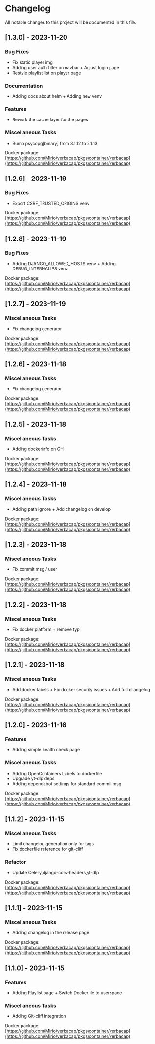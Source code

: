 # Changelog

All notable changes to this project will be documented in this file.

## [1.3.0] - 2023-11-20

### Bug Fixes

- Fix static player img
- Adding user auth filter on navbar + Adjust login page
- Restyle playlist list on player page

### Documentation

- Adding docs about helm + Adding new venv

### Features

- Rework the cache layer for the pages

### Miscellaneous Tasks

- Bump psycopg[binary] from 3.1.12 to 3.1.13


Docker package: [https://github.com/Mirio/verbacap/pkgs/container/verbacap](https://github.com/Mirio/verbacap/pkgs/container/verbacap)

## [1.2.9] - 2023-11-19

### Bug Fixes

- Export CSRF_TRUSTED_ORIGINS venv


Docker package: [https://github.com/Mirio/verbacap/pkgs/container/verbacap](https://github.com/Mirio/verbacap/pkgs/container/verbacap)

## [1.2.8] - 2023-11-19

### Bug Fixes

- Adding DJANGO_ALLOWED_HOSTS venv + Adding DEBUG_INTERNALIPS venv


Docker package: [https://github.com/Mirio/verbacap/pkgs/container/verbacap](https://github.com/Mirio/verbacap/pkgs/container/verbacap)

## [1.2.7] - 2023-11-19

### Miscellaneous Tasks

- Fix changelog generator


Docker package: [https://github.com/Mirio/verbacap/pkgs/container/verbacap](https://github.com/Mirio/verbacap/pkgs/container/verbacap)

## [1.2.6] - 2023-11-18

### Miscellaneous Tasks

- Fix changelog generator


Docker package: [https://github.com/Mirio/verbacap/pkgs/container/verbacap](https://github.com/Mirio/verbacap/pkgs/container/verbacap)

## [1.2.5] - 2023-11-18

### Miscellaneous Tasks

- Adding dockerinfo on GH


Docker package: [https://github.com/Mirio/verbacap/pkgs/container/verbacap](https://github.com/Mirio/verbacap/pkgs/container/verbacap)

## [1.2.4] - 2023-11-18

### Miscellaneous Tasks

- Adding path ignore + Add changelog on develop


Docker package: [https://github.com/Mirio/verbacap/pkgs/container/verbacap](https://github.com/Mirio/verbacap/pkgs/container/verbacap)

## [1.2.3] - 2023-11-18

### Miscellaneous Tasks

- Fix commit msg / user


Docker package: [https://github.com/Mirio/verbacap/pkgs/container/verbacap](https://github.com/Mirio/verbacap/pkgs/container/verbacap)

## [1.2.2] - 2023-11-18

### Miscellaneous Tasks

- Fix docker platform + remove typ


Docker package: [https://github.com/Mirio/verbacap/pkgs/container/verbacap](https://github.com/Mirio/verbacap/pkgs/container/verbacap)

## [1.2.1] - 2023-11-18

### Miscellaneous Tasks

- Add docker labels + Fix docker security issues + Add full changelog


Docker package: [https://github.com/Mirio/verbacap/pkgs/container/verbacap](https://github.com/Mirio/verbacap/pkgs/container/verbacap)

## [1.2.0] - 2023-11-16

### Features

- Adding simple health check page

### Miscellaneous Tasks

- Adding OpenContainers Labels to dockerfile
- Upgrade yt-dlp deps
- Adding dependabot settings for standard commit msg


Docker package: [https://github.com/Mirio/verbacap/pkgs/container/verbacap](https://github.com/Mirio/verbacap/pkgs/container/verbacap)

## [1.1.2] - 2023-11-15

### Miscellaneous Tasks

- Limit changelog generation only for tags
- Fix dockerfile reference for git-cliff

### Refactor

- Update Celery,django-cors-headers,yt-dlp


Docker package: [https://github.com/Mirio/verbacap/pkgs/container/verbacap](https://github.com/Mirio/verbacap/pkgs/container/verbacap)

## [1.1.1] - 2023-11-15

### Miscellaneous Tasks

- Adding changelog in the release page


Docker package: [https://github.com/Mirio/verbacap/pkgs/container/verbacap](https://github.com/Mirio/verbacap/pkgs/container/verbacap)

## [1.1.0] - 2023-11-15

### Features

- Adding Playlist page + Switch Dockerfile to userspace

### Miscellaneous Tasks

- Adding Git-cliff integration


Docker package: [https://github.com/Mirio/verbacap/pkgs/container/verbacap](https://github.com/Mirio/verbacap/pkgs/container/verbacap)

<!-- generated by git-cliff -->

